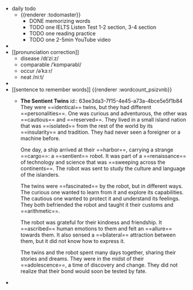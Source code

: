 - daily todo
	- {{renderer :todomaster}}
		- DONE memorizing words
		- TODO one IELTS Listen Test 1-2 section, 3-4 section
		- TODO one reading practice
		- TODO one 2-5min YouTube video
-
- [[pronunciation correction]]
	- disease  /dɪˈziːz/
	- comparable  /ˈkɒmpərəbl/
	- occur  /əˈkɜːr/
	- neat  /niːt/
-
- [[sentence to remember words]] {{renderer :wordcount_psizvnb}}
	- **The Sentient Twins**
	  id:: 63ee3da3-7f15-4e45-a73a-4bce5e5f1b84
	  They were ==identical== twins, but they had different ==personalities==. One was curious and adventurous, the other was ==cautious== and ==reserved==. They lived in a small island nation that was ==isolated== from the rest of the world by its ==insularity== and tradition. They had never seen a foreigner or a machine before.
	  
	  One day, a ship arrived at their ==harbor==, carrying a strange ==cargo==: a ==sentient== robot. It was part of a ==renaissance== of technology and science that was ==sweeping across the continents==. The robot was sent to study the culture and language of the islanders.
	  
	  The twins were ==fascinated== by the robot, but in different ways. The curious one wanted to learn from it and explore its capabilities. The cautious one wanted to protect it and understand its feelings. They both befriended the robot and taught it their customs and ==arithmetic==.
	  
	  The robot was grateful for their kindness and friendship. It ==ascribed== human emotions to them and felt an ==allure== towards them. It also sensed a ==bilateral== attraction between them, but it did not know how to express it.
	  
	  The twins and the robot spent many days together, sharing their stories and dreams. They were in the midst of their ==adolescence==, a time of discovery and change. They did not realize that their bond would soon be tested by fate.
-